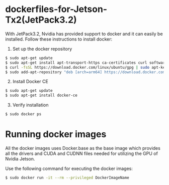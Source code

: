 # dockerfiles-for-Jetson-Tx2(JetPack3.2)

With JetPack3.2, Nvidia has provided support to docker and it can easily be installed. Follow these instructions to install docker:


1. Set up the docker repository
```sh
$ sudo apt-get update
$ sudo apt-get install apt-transport-https ca-certificates curl software-properties-common
$ curl -fsSL https://download.docker.com/linux/ubuntu/gpg | sudo apt-key add -
$ sudo add-apt-repository "deb [arch=arm64] https://download.docker.com/linux/ubuntu $(lsb_release -cs) stable"
``` 

2. Install Docker CE
```sh
$ sudo apt-get update
$ sudo apt-get install docker-ce
```

3. Verify installation
```sh
$ sudo docker ps
```

# Running docker images

All the docker images uses Docker.base as the base image which provides all the drivers and CUDA and CUDNN files needed for utilizing the GPU of Nvidia Jetson.

Use the following command for executing the docker images:

```sh
$ sudo docker run -it --rm --privileged DockerImageName
```

 
